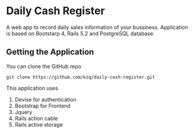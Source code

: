 # Daily Cash Register

A web app to record daily sales information of your bussiness. Application is based on Bootstarp 4, Rails 5.2 and PostgreSQL database.

## Getting the Application

You can clone the GitHub repo

```git
git clone https://github.com/kzq/daily-cash-register.git
```
This application uses

 1. Devise for authentication
 2. Bootstrap for Frontend
 3. Jquery
 4. Rails action cable
 5. Rails active storage
